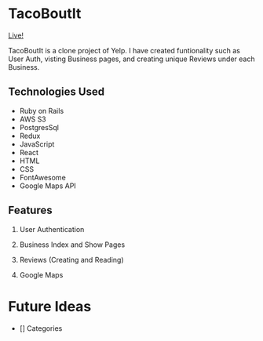 # TacoBoutIt

[Live!](http://tacobout-it.herokuapp.com/#/)

TacoBoutIt is a clone project of Yelp. I have created funtionality such as User Auth, visting Business pages, and creating unique Reviews under each Business.

## Technologies Used

- Ruby on Rails
- AWS S3
- PostgresSql
- Redux
- JavaScript
- React
- HTML
- CSS
- FontAwesome
- Google Maps API

## Features

1. User Authentication

2. Business Index and Show Pages

3. Reviews (Creating and Reading)

4. Google Maps


# Future Ideas

- [] Categories